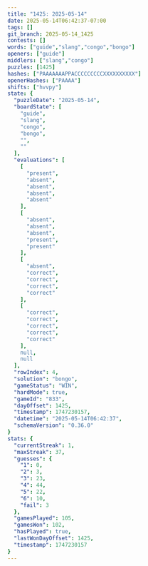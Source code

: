 ```yaml
---
title: "1425: 2025-05-14"
date: 2025-05-14T06:42:37-07:00
tags: []
git_branch: 2025-05-14_1425
contests: []
words: ["guide","slang","congo","bongo"]
openers: ["guide"]
middlers: ["slang","congo"]
puzzles: [1425]
hashes: ["PAAAAAAAPPACCCCCCCCCXXXXXXXXXX"]
openerHashes: ["PAAAA"]
shifts: ["hvvpy"]
state: {
  "puzzleDate": "2025-05-14",
  "boardState": [
    "guide",
    "slang",
    "congo",
    "bongo",
    "",
    ""
  ],
  "evaluations": [
    [
      "present",
      "absent",
      "absent",
      "absent",
      "absent"
    ],
    [
      "absent",
      "absent",
      "absent",
      "present",
      "present"
    ],
    [
      "absent",
      "correct",
      "correct",
      "correct",
      "correct"
    ],
    [
      "correct",
      "correct",
      "correct",
      "correct",
      "correct"
    ],
    null,
    null
  ],
  "rowIndex": 4,
  "solution": "bongo",
  "gameStatus": "WIN",
  "hardMode": true,
  "gameId": "833",
  "dayOffset": 1425,
  "timestamp": 1747230157,
  "datetime": "2025-05-14T06:42:37",
  "schemaVersion": "0.36.0"
}
stats: {
  "currentStreak": 1,
  "maxStreak": 37,
  "guesses": {
    "1": 0,
    "2": 3,
    "3": 23,
    "4": 44,
    "5": 22,
    "6": 10,
    "fail": 3
  },
  "gamesPlayed": 105,
  "gamesWon": 102,
  "hasPlayed": true,
  "lastWonDayOffset": 1425,
  "timestamp": 1747230157
}
---
```

<!-- more -->
